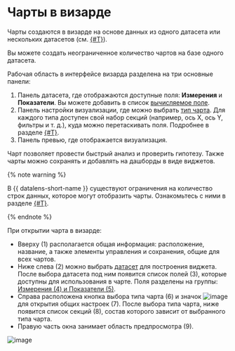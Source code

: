 # Чарты в визарде


Чарты создаются в визарде на основе данных из одного датасета или нескольких датасетов (см. [{#T}](./multidataset-chart.md)).


Вы можете создать неограниченное количество чартов на базе одного датасета.

Рабочая область в интерфейсе визарда разделена на три основные панели:

1. Панель датасета, где отображаются доступные поля: **Измерения** и **Показатели**. Вы можете добавить в список [вычисляемое поле](../calculations/index.md).
1. Панель настройки визуализации, где можно выбрать [тип чарта](../../visualization-ref/index.md). Для каждого типа доступен свой набор секций (например, ось X, ось Y, фильтры и т. д.), куда можно перетаскивать поля. Подробнее в разделе [{#T}](settings.md).
1. Панель превью, где отображается визуализация.

Чарт позволяет провести быстрый анализ и проверить гипотезу. Также чарты можно сохранять и добавлять на дашборды в виде виджетов.

{% note warning %}

В {{ datalens-short-name }} существуют ограничения на количество строк данных, которое могут отобразить чарты. Ознакомьтесь с ними в разделе [{#T}](../limits.md).

{% endnote %}

При открытии чарта в визарде:

* Вверху (1) располагается общая информация: расположение, название, а также элементы управления и сохранения, общие для всех чартов.
* Ниже слева (2) можно выбрать [датасет](../dataset/index.md) для построения виджета. После выбора датасета под ним появится список полей (3), которые доступны для использования в чарте. Поля разделены на группы: [Измерения (4) и Показатели (5)](../dataset/data-model.md#field).
* Справа расположена кнопка выбора типа чарта (6) и значок ![image](../../../_assets/datalens/gear.svg) для открытия общих настроек (7). После выбора типа чарта, ниже появится список секций (8), состав которого зависит от выбранного типа чарта.
* Правую часть окна занимает область предпросмотра (9).

![image](../../../_assets/datalens/concepts/widget.png)
